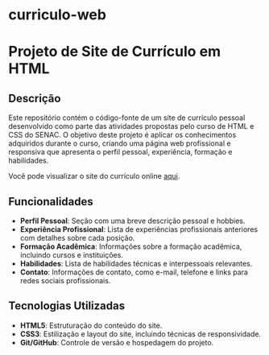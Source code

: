 # curriculo-web
# Projeto de Site de Currículo em HTML

## Descrição

Este repositório contém o código-fonte de um site de currículo pessoal desenvolvido como parte das atividades propostas pelo curso de HTML e CSS do SENAC. O objetivo deste projeto é aplicar os conhecimentos adquiridos durante o curso, criando uma página web profissional e responsiva que apresenta o perfil pessoal, experiência, formação e habilidades.

Você pode visualizar o site do currículo online [aqui](https://karinacmartins.github.io/curriculo-web/).

## Funcionalidades

- **Perfil Pessoal**: Seção com uma breve descrição pessoal e hobbies.
- **Experiência Profissional**: Lista de experiências profissionais anteriores com detalhes sobre cada posição.
- **Formação Acadêmica**: Informações sobre a formação acadêmica, incluindo cursos e instituições.
- **Habilidades**: Lista de habilidades técnicas e interpessoais relevantes.
- **Contato**: Informações de contato, como e-mail, telefone e links para redes sociais profissionais.

## Tecnologias Utilizadas

- **HTML5**: Estruturação do conteúdo do site.
- **CSS3**: Estilização e layout do site, incluindo técnicas de responsividade.
- **Git/GitHub**: Controle de versão e hospedagem do projeto.


